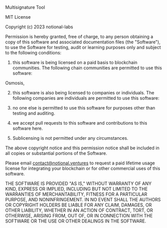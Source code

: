 Multisignature Tool 

MIT License

Copyright (c) 2023 notional-labs

Permission is hereby granted, free of charge, to any person obtaining a copy of this software and associated documentation files (the "Software"), to use the Software for testing, audit or learning purposes only and subject to the following conditions:

1) this software is being licensed on a paid basis to blockchain communities. The following chain communities are permitted to use this software:

Osmosis, 

2) this software is also being licensed to companies or individuals. The following companies are individuals are permitted to use this software:

3) no one else is permitted to use this software for purposes other than testing and auditing.

4) we accept pull requests to this software and contributions to this software here.

5) Sublicensing is not permitted under any circumstances.

The above copyright notice and this permission notice shall be included in all
copies or substantial portions of the Software.

Please email contact@notional.ventures to request a paid lifetime usage license for integrating your blockchain or for other commercial uses of this software.  

THE SOFTWARE IS PROVIDED "AS IS," WITHOUT WARRANTY OF ANY KIND, EXPRESS OR IMPLIED, INCLUDING BUT NOT LIMITED TO THE WARRANTIES OF MERCHANTABILITY, FITNESS FOR A PARTICULAR PURPOSE, AND NONINFRINGEMENT. IN NO EVENT SHALL THE AUTHORS OR COPYRIGHT HOLDERS BE LIABLE FOR ANY CLAIM, DAMAGES, OR OTHER LIABILITY, WHETHER IN AN ACTION OF CONTRACT, TORT, OR OTHERWISE, ARISING FROM, OUT OF, OR IN CONNECTION WITH THE SOFTWARE OR THE USE OR OTHER DEALINGS IN THE SOFTWARE.
